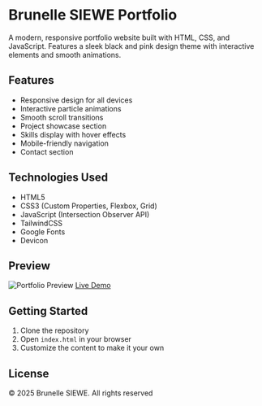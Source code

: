 # Brunelle SIEWE Portfolio

A modern, responsive portfolio website built with HTML, CSS, and JavaScript. Features a sleek black and pink design theme with interactive elements and smooth animations.

## Features

- Responsive design for all devices
- Interactive particle animations
- Smooth scroll transitions
- Project showcase section
- Skills display with hover effects
- Mobile-friendly navigation
- Contact section

## Technologies Used

- HTML5
- CSS3 (Custom Properties, Flexbox, Grid)
- JavaScript (Intersection Observer API)
- TailwindCSS
- Google Fonts
- Devicon

## Preview

![Portfolio Preview](preview.png)
[Live Demo](#) <!-- Add your live demo link here -->

## Getting Started

1. Clone the repository
2. Open `index.html` in your browser
3. Customize the content to make it your own

## License

© 2025 Brunelle SIEWE. All rights reserved